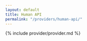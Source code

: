 ```yaml
---
layout: default
title: Human API
permalink: "/providers/human-api/"
---
```


{% include provider/provider.md %}
